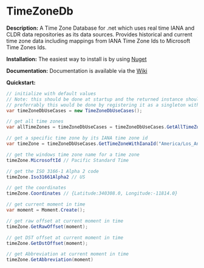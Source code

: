 TimeZoneDb
==========

**Description:**
A Time Zone Database for .net which uses real time IANA and CLDR data repositories as its data sources. Provides historical and current time zone data including mappings from IANA Time Zone Ids to Microsoft Time Zones Ids.

**Installation:**
The easiest way to install is by using [Nuget](http://nuget.org/packages/TimeZoneDb/)

**Documentation:** 
Documentation is available via the [Wiki](https://github.com/AutoMapper/AutoMapper/wiki)

**Quickstart:**

```C#
// initialize with default values
// Note: this should be done at startup and the returned instance should be used throughout your app
// preferrably this would be done by registering it as a singleton with your DI container. 
var timeZoneDbUseCases = new TimeZoneDbUseCases();

// get all time zones
var allTimeZones = timeZoneDbUseCases = timeZoneDbUseCases.GetAllTimeZones();

// get a specific time zone by its IANA time zone id
var timeZone = timeZoneDbUseCases.GetTimeZoneWithIanaId("America/Los_Angeles");

// get the windows time zone name for a time zone
timeZone.MicrosoftId // Pacific Standard Time 

// get the ISO 3166-1 Alpha 2 code
timeZone.Iso31661Alpha2 // US

// get the coordinates
timeZone.Coordinates // {Latitude:340308.0, Longitude:-11814.0}

// get current moment in time
var moment = Moment.Create();

// get raw offset at current moment in time
timeZone.GetRawOffset(moment);

// get DST offset at current moment in time
timeZone.GetDstOffset(moment);

// get Abbreviation at current moment in time
timeZone.GetAbbreviation(moment)

```
